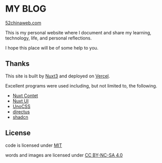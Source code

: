 # MY BLOG

[52chinaweb.com](https://52chinaweb.com/)

This is my personal website where I document and share my learning, technology, life, and personal reflections.

I hope this place will be of some help to you.

## Thanks

This site is built by [Nuxt3](https://nuxt.com) and deployed on [Vercel](https://vercel.com/).

Excellent programs were used including, but not limited to, the following.

- [Nuxt Contet](https://content.nuxt.com)
- [Nuxt UI](https://ui.nuxt.com)
- [UnoCSS](https://unocss.dev)
- [directus](https://directus.io)
- [shadcn](https://ui.shadcn.com)

## License

code is licensed under [MIT](https://github.com/ChangJun2019/my-blog/blob/main/LICENSE)

words and images are licensed under [CC BY-NC-SA 4.0](https://github.com/ChangJun2019/my-blog/blob/main/CC-BY-NC-4.0)
